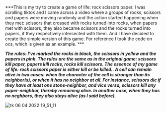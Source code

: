 ***This is my try to create a game of life: rock scissors paper. I was scrolling tiktok and I came across a video where a groups of rocks, scissors and papers were moving randomly and the action started happening when they met: scissors that crossed with rocks turned into rocks, when papers met with scissors, they also became scissors and the rocks turned into papers, if they respectively intersected with them. And I have decided to create the simple version of this game. For reference I took the code on ocs, which is given as an example. ***

***The rules:
I've marked the rocks in black, the scissors in yellow and the papers in pink. The rules are the same as in the original game: scissors kill paper, papers kill rocks, rocks kill scissors. The essence of my game of life: rock scissors paper is either kill or be killed.. A cell can remain alive in two cases: when the character of the cell is stronger than its neighbor(s), or when it has no neighbor at all.
For instance, scissors die if they have at least one stone-neighbor, and vice versa, scissors kill any paper-neighbor, thereby remaining alive. In another case, when they has no neghbors, they also stays alive (as I said before).***

![tk 06 04 2022 19_51_11](https://user-images.githubusercontent.com/100347662/162035677-40c35767-61de-4540-af0f-30d1e5a58497.png)

